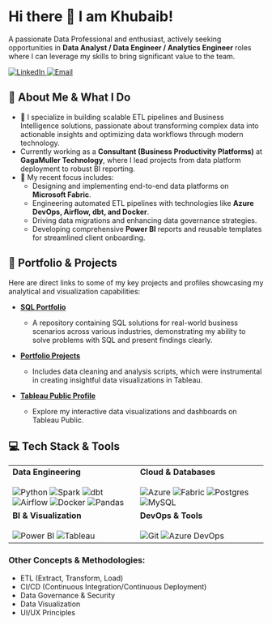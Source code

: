 # Hi there 👋 I am Khubaib!

A passionate Data Professional and enthusiast, actively seeking opportunities in **Data Analyst / Data Engineer / Analytics Engineer** roles where I can leverage my skills to bring significant value to the team.

<a href="https://www.linkedin.com/in/khubaib-binehsan/" target="_blank">
  <img
    src="https://img.shields.io/badge/LinkedIn-0077B5?style=for-the-badge&logo=linkedin&logoColor=white"
    alt="LinkedIn"
  />
</a>
<a href="mailto:hi@khubaib-ehsan.com">
  <img
    src="https://img.shields.io/badge/Email-D14836?style=for-the-badge&logo=gmail&logoColor=white"
    alt="Email"
  />
</a>


## 🎯 About Me & What I Do

-   🔭 I specialize in building scalable ETL pipelines and Business Intelligence solutions, passionate about transforming complex data into actionable insights and optimizing data workflows through modern technology.
-   Currently working as a **Consultant (Business Productivity Platforms)** at **GagaMuller Technology**, where I lead projects from data platform deployment to robust BI reporting.
-   🌱 My recent focus includes:
    -   Designing and implementing end-to-end data platforms on **Microsoft Fabric**.
    -   Engineering automated ETL pipelines with technologies like **Azure DevOps, Airflow, dbt, and Docker**.
    -   Driving data migrations and enhancing data governance strategies.
    -   Developing comprehensive **Power BI** reports and reusable templates for streamlined client onboarding.

## 📂 Portfolio & Projects

Here are direct links to some of my key projects and profiles showcasing my analytical and visualization capabilities:

-   **[SQL Portfolio](https://github.com/khubaib-binehsan/sql-08-week-challenge)**
    -   A repository containing SQL solutions for real-world business scenarios across various industries, demonstrating my ability to solve problems with SQL and present findings clearly.

-   **[Portfolio Projects](https://github.com/khubaib-binehsan/portfolio-projects)**
    -   Includes data cleaning and analysis scripts, which were instrumental in creating insightful data visualizations in Tableau.

-   **[Tableau Public Profile](https://public.tableau.com/app/profile/khubaib6949/vizzes)**
    -   Explore my interactive data visualizations and dashboards on Tableau Public.

## 💻 Tech Stack & Tools

<table>
  <tr>
    <td valign="top" width="50%">
      <strong>Data Engineering</strong><br>
      <br>
      <img src="https://img.shields.io/badge/Python-3776AB?style=for-the-badge&logo=python&logoColor=white" alt="Python">
      <img src="https://img.shields.io/badge/Apache_Spark-E25A1C?style=for-the-badge&logo=apache-spark&logoColor=white" alt="Spark">
      <img src="https://img.shields.io/badge/dbt-FF694B?style=for-the-badge&logo=dbt&logoColor=white" alt="dbt">
      <img src="https://img.shields.io/badge/Apache_Airflow-017CEE?style=for-the-badge&logo=apache-airflow&logoColor=white" alt="Airflow">
      <img src="https://img.shields.io/badge/Docker-2496ED?style=for-the-badge&logo=docker&logoColor=white" alt="Docker">
      <img src="https://img.shields.io/badge/Pandas-150458?style=for-the-badge&logo=pandas&logoColor=white" alt="Pandas">
    </td>
    <td valign="top" width="50%">
      <strong>Cloud & Databases</strong><br>
      <br>
      <img src="https://img.shields.io/badge/Microsoft_Azure-0078D4?style=for-the-badge&logo=microsoft-azure&logoColor=white" alt="Azure">
      <img src="https://img.shields.io/badge/Microsoft_Fabric-6A00FF?style=for-the-badge&logo=microsoft&logoColor=white" alt="Fabric">
      <img src="https://img.shields.io/badge/PostgreSQL-4169E1?style=for-the-badge&logo=postgresql&logoColor=white" alt="Postgres">
      <img src="https://img.shields.io/badge/MySQL-4479A1?style=for-the-badge&logo=mysql&logoColor=white" alt="MySQL">
    </td>
  </tr>
  <tr>
    <td valign="top" width="50%">
      <strong>BI & Visualization</strong><br>
      <br>
      <img src="https://img.shields.io/badge/Power_BI-F2C811?style=for-the-badge&logo=power-bi&logoColor=black" alt="Power BI">
      <img src="https://img.shields.io/badge/Tableau-E97627?style=for-the-badge&logo=tableau&logoColor=white" alt="Tableau">
    </td>
    <td valign="top" width="50%">
      <strong>DevOps & Tools</strong><br>
      <br>
      <img src="https://img.shields.io/badge/Git-F05032?style=for-the-badge&logo=git&logoColor=white" alt="Git">
      <img src="https://img.shields.io/badge/Azure_DevOps-0078D4?style=for-the-badge&logo=azure-devops&logoColor=white" alt="Azure DevOps">
    </td>
  </tr>
</table>

### Other Concepts & Methodologies:
-   ETL (Extract, Transform, Load)
-   CI/CD (Continuous Integration/Continuous Deployment)
-   Data Governance & Security
-   Data Visualization
-   UI/UX Principles


<!-- Replace `your-github-username` with your actual GitHub username 
## 📊 GitHub Stats
[![Khubaib's GitHub Stats](https://github-readme-stats.vercel.app/api?username=khubaib-binehsan&show_icons=true&theme=radical&hide_border=true&rank_icon=github)](https://github.com/anuraghazra/github-readme-stats)
[![Top Langs](https://github-readme-stats.vercel.app/api/top-langs/?username=khubaib-binehsan&layout=compact&theme=radical&hide_border=true)](https://github.com/anuraghazra/github-readme-stats)
-->
<!--
**khubaib-binehsan/khubaib-binehsan** is a ✨ _special_ ✨ repository because its `README.md` (this file) appears on your GitHub profile.

Here are some ideas to get you started:

- 🔭 I’m currently working on ...
- 🌱 I’m currently learning ...
- 👯 I’m looking to collaborate on ...
- 🤔 I’m looking for help with ...
- 💬 Ask me about ...
- 📫 How to reach me: ...
- 😄 Pronouns: ...
- ⚡ Fun fact: ...
-->
